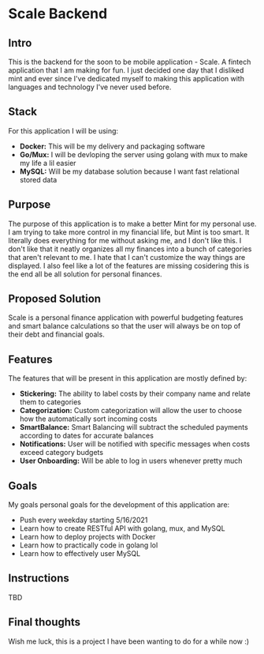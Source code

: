 # Scale Backend


## Intro
This is the backend for the soon to be mobile application - Scale. A fintech application that I am making for fun.
I just decided one day that I disliked mint and ever since I've dedicated myself to making this application with
languages and technology I've never used before.

## Stack
For this application I will be using:
- **Docker:** This will be my delivery and packaging software
- **Go/Mux:** I will be devloping the server using golang with mux to make my life a lil easier
- **MySQL:** Will be my database solution because I want fast relational stored data

## Purpose
The purpose of this application is to make a better Mint for my personal use. I am trying to take more control in
my financial life, but Mint is too smart. It literally does everything for me without asking me, and I don't like 
this. I don't like that it neatly organizes all my finances into a bunch of categories that aren't relevant to me.
I hate that I can't customize the way things are displayed. I also feel like a lot of the features are missing 
cosidering this is the end all be all solution for personal finances.

## Proposed Solution
Scale is a personal finance application with powerful budgeting features and smart balance calculations so that
the user will always be on top of their debt and financial goals.

## Features
The features that will be present in this application are mostly defined by:
- **Stickering:** The ability to label costs by their company name and relate them to categories
- **Categorization:** Custom categorization will allow the user to choose how the automatically sort incoming costs
- **SmartBalance:** Smart Balancing will subtract the scheduled payments according to dates for accurate balances
- **Notifications:** User will be notified with specific messages when costs exceed category budgets
- **User Onboarding:** Will be able to log in users whenever pretty much

## Goals
My goals personal goals for the development of this application are:
- Push every weekday starting 5/16/2021
- Learn how to create RESTful API with golang, mux, and MySQL
- Learn how to deploy projects with Docker
- Learn how to practically code in golang lol
- Learn how to effectively user MySQL

## Instructions
TBD

## Final thoughts
Wish me luck, this is a project I have been wanting to do for a while now :)
